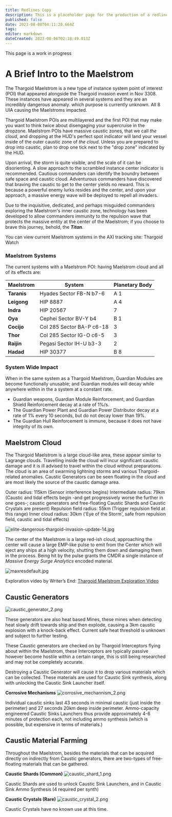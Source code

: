 ```yaml
---
title: Redlines Copy
description: This is a placeholder page for the production of a redline and new text document for delivering to authors for courtesy authorization.
published: false
date: 2023-08-08T04:11:28.664Z
tags:
editor: markdown
dateCreated: 2023-08-06T02:18:49.013Z
---
```


<rl> This page is a work in progress</rl>
# A Brief Intro to the Maelstrom

The Thargoid Maelstrom is a <rl>new type of instance</rl> <nwt>system point of interest (POI)</nwt> that appeared alongside the Thargoid invasion <nwt>event</nwt> in Nov 3308. These instances have appeared in several systems and <nwt>they</nwt> are an incredibly dangerous anomaly. <rl>which purpose is currently unknown. All 8 UIA causing the Maelstroms impacted.</rl>

<nwt>Thargoid Maelstrom POIs are multilayered and the first POI that may make you want to think twice about disengaging your supercruise in the dropzone. Maelstrom POIs have massive caustic zones, that we call *the cloud*, and dropping at the HUD's perfect spot indicator will land your vessel inside of the outer caustic zone of *the cloud*. Unless you are prepared to drop into caustic, plan to drop one tick next to the "drop zone" indicated by the HUD.

Upon arrival, the storm is quite visible, and the scale of it can be disorienting. A slow approach to the scrambled instance center indicator is recommended. Cautious commanders can identify the boundry between safe space and caustic cloud. Adventurous commanders have discovered that braving the caustic to get to the center yields no reward. This is because a powerful enemy lurks resides and the center, and upon your approach, a massive energy wave will be deployed to repell all invaders.

Due to the inquisitive, dedicated, and perhaps misguided commanders exploring the Maelstrom's inner caustic zone, technology has been developed to allow commanders immunity to the repulsion wave that protects the massive entity at the center of the Maelstrom; if you choose to brave this journey, behold, the ***Titan***.

<rl>You can view current Maelstrom systems in the AXI tracking site: Thargoid Watch</rl>
### Maelstrom Systems

The current systems <nwt>with a Maelstrom POI: </nwt><rl>having Maelstrom cloud and all of its effects are:</rl>

| Maelstrom   | System                    | Planetary Body |
| ----------- | ------------------------- | -------------- |
| **Taranis** | Hyades Sector FB-N b7-6   | A 1            |
| **Leigong** | HIP 8887                  | A 4            |
| **Indra**   | HIP 20567                 | 7              |
| **Oya**     | Cephei Sector BV-Y b4     | B 1            |
| **Cocijo**  | Col 285 Sector BA-P c6-18 | 3              |
| **Thor**    | Col 285 Sector IG-O c6-5  | 3              |
| **Raijin**  | Pegasi Sector IH-U b3-3   | 2              |
| **Hadad**   | HIP 30377                 | B 8            |


### System Wide Impact

When in the same system as a Thargoid Maelstrom, Guardian Modules <rl>are</rl><nwt> become</nwt> functionally unusable<nwt>;</nwt> <rl>and</rl><nwt> Guardian modules</nwt> will decay while anywhere <nwt>within</nwt> <rl>in the</rl><nwt> a</nwt> system at a constant rate.
- Guardian weapons, Guardian Module Reinforcement, and Guardian Shield Reinforcement decay at a rate of 1%/s.
- The Guardian Power Plant and Guardian Power Distributor decay at a rate of 1% every 10 seconds, but do not decay lower than 19%.
- The Guardian Hull Reinforcement is immune, because it does not have integrity of its own.


## Maelstrom Cloud

The Thargoid Maelstrom is a large cloud-like area, these appear similar to Lagrange clouds. Travelling inside the cloud will incur significant caustic damage and it is ill advised to travel within the cloud without preparations. The cloud is an area of swarming lightning storms and various Thargoid-related anomalies. Caustic Generators can be seen floating in the cloud and are most likely the source of the caustic damage area.

Outer radius: 115km (Sensor interference begins) Intermediate radius: 79km (Caustic and tidal effects begin -and get progressively worse the further in one goes-; caustic generators and free-floating Caustic Shards and Caustic Crystals are present) Repulsion field radius: 55km (Trigger repulsion field at this range) Inner cloud radius: 30km ('Eye of the Storm', safe from repulsion field, caustic and tidal effects)

![elite-dangerous-thargoid-invasion-update-14.jpg](/elite-dangerous-thargoid-invasion-update-14.jpg)

The center of the Maelstrom is a large red-ish cloud, approaching the center will cause a large EMP-like pulse to emit from the Center which will eject any ships at a high velocity, shutting them down and damaging them in the process. Being hit by the pulse grants the CMDR a single instance of *Massive Energy Surge Analytics* encoded material.

![maxresdefault.jpg](/maxresdefault.jpg)

Exploration video by Writer’s End: [Thargoid Maelstrom Exploration Video](https://youtu.be/3NqAGO6oX_Q)

## Caustic Generators

![caustic_generator_2.png](/img/caustic_generator_2.png)

These generators are also heat based Mines, these mines when detecting heat slowly drift towards ship and then explode, causing a 3km caustic explosion with a knock-back effect. Current safe heat threshold is unknown and subject to further testing.

These Caustic generators are checked on by Thargoid Interceptors flying about within the Maelstrom, these Interceptors are typically passive however become hostile within a certain range, this is still being researched and may not be completely accurate.

Destroying a Caustic Generator will cause it to drop various materials which can be collected. These materials are used for Caustic Sink synthesis, along with unlocking the Caustic Sink Launcher itself.

**Corrosive Mechanisms** ![corrosive_mechannism_2.png](/img/corrosive_mechannism_2.png)

Individual caustic sinks last 43 seconds in minimal caustic (just inside the perimeter) and 27 seconds 20km deep inside perimeter. Ammo-capacity engineered Caustic Sinks Launchers thus provide approximately 4-6 minutes of protection each, not including ammo synthesis (which is possible, but expensive in terms of materials.)

## Caustic Material Farming

Throughout the Maelstrom, besides the materials that can be acquired directly on indirectly from Caustic generators, there are two-types of free-floating materials that can be gathered.

**Caustic Shards (Common)** ![caustic_shard_1.png](/img/caustic_shard_1.png)

Caustic Shards are used to unlock Caustic Sink Launchers, and in Caustic Sink Ammo Synthesis (4 required per synth)

**Caustic Crystals (Rare)** ![caustic_crystal_2.png](/img/caustic_crystal_2.png)

Caustic Crystals have no known use at this time.

